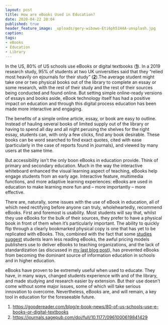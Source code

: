 ```yaml
---
layout: post
title: How are eBooks Used in Education?
date: 2020-04-22 20:04
published: true
header_feature_image: _uploads/gery-wibowo-Eti6ph51H4A-unsplash.jpg
caption:
tags:
- eBooks
- Education
- Library
---
```


In the US, 80% of US schools use eBooks or digital textbooks (**[1][7dd2fa81]**). In a 2019 research study, 95% of students at two UK universities said that they “relied most heavily on ejournals for their study” (**[2][e6038155]**).The average student might take one or two physical books out of the library to complete an essay or some research, with the rest of their study and the rest of their sources being conducted and found online. But setting simple online-ready versions of essays and books aside, eBook technology itself has had a positive impact on education and through this digital process education has been made more interactive and engaging.

  [7dd2fa81]: https://goodereader.com/blog/e-book-news/80-of-us-schools-use-e-books-or-digital-textbooks "Link"
  [e6038155]: https://journals.sagepub.com/doi/full/10.1177/0961000619841429 "Link"

The benefits of a simple online article, essay, or book are easy to outline. Instead of hauling several books of limited supply out of the library or having to spend all day and all night perusing the shelves for the right essay, students can, with only a few clicks, find any book desirable. These books can be word searched to find exact quotes, cited with ease (particularly in the case of reports found in journals), and viewed by many users at the same time.

But accessibility isn’t the only boon eBooks in education provide. Think of primary and secondary education. Much in the way the interactive whiteboard enhanced the visual learning aspect of teaching, eBooks help engage students from an early age. Interactive feature, multimedia functions, and more adaptive learning experiences: eBooks are used in education to make learning more fun and – more importantly – more effective.

There are, naturally, some issues with the use of eBook in education, all of which need rectifying before anyone can truly, wholeheartedly, recommend eBooks. First and foremost is usability. Most students will say that, whilst they use eBooks for the bulk of their sources, they prefer to have a physical book in front of them when it’s particularly important. The ability to quickly flip through a clearly bookmarked physical copy is one that has yet to be replicated with eBooks. This, combined with the fact that some [studies suggest][a71522bb] students learn less reading eBooks, the awful pricing models publishers use to deliver eBooks to teaching organizations, and the lack of standardization (as discussed in [my last blog post][a4192496]), has prevented eBooks from becoming the dominant source of information education in schools and in higher education.

  [a71522bb]: https://www.huffpost.com/entry/print-ebooks-studies_n_6762674 "Link"
  [a4192496]: https://christopher-rodrigues.github.io/2020/04/21/ebook-formats/ "Link"

eBooks have proven to be extremely useful when used to educate. They have, in many ways, changed students experience with and of the library, and made studying and research easier by extension. But their use doesn’t come without some major issues, some of which will take serious innovation to overcome. Nevertheless, eBooks are, and will remain, a key tool in education for the foreseeable future.

1. https://goodereader.com/blog/e-book-news/80-of-us-schools-use-e-books-or-digital-textbooks
2. https://journals.sagepub.com/doi/full/10.1177/0961000619841429
